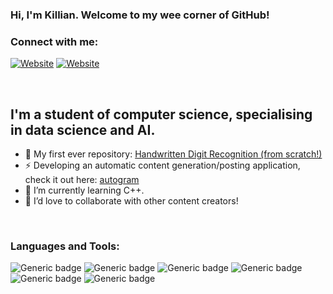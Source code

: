 ### Hi, I'm Killian. Welcome to my wee corner of GitHub!

### Connect with me:


[![Website](https://img.shields.io/website?label=killianmcshane.io&style=for-the-badge&url=https%3A%2F%2Fkillianmcshane.github.io)](https://killianmcshane.github.io/)
[![Website](https://img.shields.io/badge/killianmcshane-0077B5?style=for-the-badge&logo=linkedin&logoColor=white)](https://www.linkedin.com/in/killianmcshane/)

<br />

## I'm a student of computer science, specialising in data science and AI.

- 🔭 My first ever repository: [Handwritten Digit Recognition (from scratch!)][first_repo]
- ⚡ Developing an automatic content generation/posting application, check it out here: [autogram][repo]
- 🌱 I’m currently learning C++.
- 👯 I’d love to collaborate with other content creators!

<br />

### Languages and Tools:

![Generic badge](https://img.shields.io/badge/Python-3776AB?style=for-the-badge&logo=python&logoColor=white)
![Generic badge](https://img.shields.io/badge/r-%23276DC3.svg?style=for-the-badge&logo=r&logoColor=white)
![Generic badge](https://img.shields.io/badge/Java-ED8B00?style=for-the-badge&logo=java&logoColor=white)
![Generic badge](https://img.shields.io/badge/Haskell-666666?style=for-the-badge&logo=haskell&logoColor=white)
![Generic badge](https://img.shields.io/badge/MySQL-00000F?style=for-the-badge&logo=mysql&logoColor=white)
![Generic badge](https://img.shields.io/badge/VScode-0FAAFF?style=for-the-badge&logo=visual-studio-code&logoColor=white)

<br />

[website]: https://killianmcshane.github.io

[instagram]: https://instagram.com/killianmcshane

[linkedin]: https://www.linkedin.com/in/killianmcshane/

[first_repo]: https://github.com/killianmcshane/Optical-Digit-Recognition-Using-Self-Implemented-k-Nearest-Neighbours-Algorithm

[repo]: https://github.com/killianmcshane/autogram
